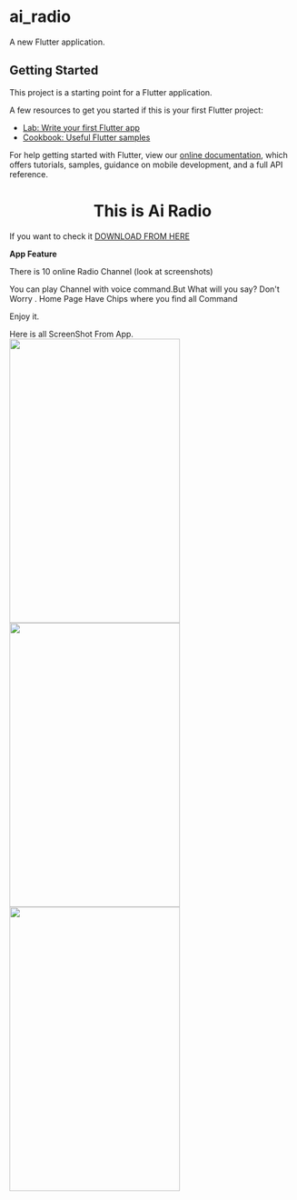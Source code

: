 # ai_radio

A new Flutter application.

## Getting Started

This project is a starting point for a Flutter application.

A few resources to get you started if this is your first Flutter project:

- [Lab: Write your first Flutter app](https://flutter.dev/docs/get-started/codelab)
- [Cookbook: Useful Flutter samples](https://flutter.dev/docs/cookbook)

For help getting started with Flutter, view our
[online documentation](https://flutter.dev/docs), which offers tutorials,
samples, guidance on mobile development, and a full API reference.

<h1 style="text-align:center">This is Ai Radio</h1>
<p>If you want to check it <a href="https://drive.google.com/file/d/1-1e-vyjyu9BflJ_RD_pVdimwaUsnz78_/view?usp=drivesdk">DOWNLOAD FROM HERE</a></p>

<b>App Feature</b>
<p>There is 10 online Radio Channel (look at screenshots)</p>
<p>You can play Channel with voice command.But What will you say? Don't Worry . Home Page Have Chips where you find all Command</p>
Enjoy it.


Here is all ScreenShot From App.
<img src="https://user-images.githubusercontent.com/73518920/132128198-b413772a-6a80-4544-9193-fb767cfb92c4.jpg.jpg" height= "500" width ="300">
<img src="https://user-images.githubusercontent.com/73518920/132128164-05a61da5-883e-42d1-8e1c-a89481983b4d.jpg" height= "500" width ="300">
<img src="https://user-images.githubusercontent.com/73518920/132128166-de0c0968-6b8a-4c04-b381-a026067f90c4.jpg" height= "500" width ="300">
